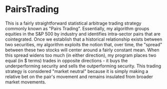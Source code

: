 # PairsTrading

This is a fairly straightforward statistical arbitrage trading strategy commonly known as "Pairs Trading". Essentially, my algorithm groups equities in the S&P 500 by industry and identifies intra-sector pairs that are cointegrated. Once we establish that a historical relationship exists between two securities,  my algorithm exploits the notion that, over time, the "spread" between these two stocks will center around a fairly constant mean. When this spread widens too much (in either direction), my program places two equal (in $ terms) trades in opposite directions - it buys the underperforming security and sells the outperforming security. This trading strategy is considered "market neutral" because it is simply making a relative bet on the pair's movement and remains insulated from broader market movements.
